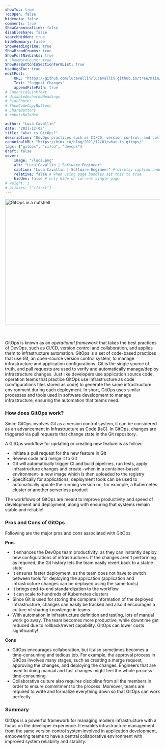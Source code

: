 ```yaml
---
showToc: true
TocOpen: false
hidemeta: false
comments: true
ShowCanonicalLink: false
disableShare: false
searchHidden: true
hideSummary: false
ShowReadingTime: true
ShowBreadCrumbs: true
ShowPostNavLinks: true
# ShowWordCount: true
ShowRssButtonInSectionTermList: true
UseHugoToc: true
editPost:
    URL: "https://github.com/lucavallin/lucavallin.github.io/tree/main/content"
    Text: "Suggest Changes"
    appendFilePath: true
# CanonicalLinkText
# disableAnchoredHeadings
# hideFooter
# ShowCodeCopyButtons
# ShareButtons
# robotsNoIndex

author: "Luca Cavallin"
date: "2021-12-02"
title: "What is GitOps?"
description: "DevOps practices such as CI/CD, version control, and collaboration have helped teams delivering higher quality software faster. Thanks to DevOps culture, development teams are able to deploy code into production several times per day, automating most of the processes.There is, however, still a need for teams to manually perform infrastructural activities, such as maintaining, managing, and provisioning the infrastructure: this takes a lot of time and effort! Automation is the key to relieve teams of such burden and that's what GitOps is for. In this post, I am going to explain more about GitOps and its pros and cons. Let's jump right in!"
canonicalURL: "https://binx.io/blog/2021/12/01/what-is-gitops/"
tags: ["gitops", "ci/cd", "devops"]
draft: false
cover:
    image: "/luca.png"
    alt: "Luca Cavallin | Software Engineer"
    caption: "Luca Cavallin | Software Engineer" # display caption under cover
    relative: false # when using page bundles set this to true
    hidden: false # only hide on current single page
# weight: 1
# aliases: ["/first"]
---
```

<img src="https://binx.io/wp-content/uploads/2021/11/gitops-900x407.png" alt="GitOps in a nutshell" width="900" height="407" class="size-medium wp-image-4311" /><br /><br /><br /><br />
GitOps is known as an *operational framework* that takes the best practices of DevOps, such as CI/CD, version control and collaboration, and applies them to infrastructure automation.
GitOps is a set of code-based practices that use Git, an open-source version control system, to manage infrastructure and application configurations. Git is  the single source of truth, and pull requests are used to verify and automatically manage/deploy infrastructure changes.
Just like developers use application source code, operation teams that practice GitOps use infrastructure as code (configurations files stored as code) to generate the same infrastructure environment during each deployment. In short, GitOps uses similar processes and tools used in software development to manage infrastructure, ensuring the automation that teams need.

### How does GitOps work?
Since GitOps involves Git as a version control system, it can be considered as an advancement in Infrastructure as Code (IaC). In GitOps, changes are triggered via pull requests that change state in the Git repository.

A GitOps workflow for updating or creating new feature is as follow:

- Initiate a pull request for the new feature in Git
- Review code and merge it to Git
- Git will automatically trigger CI and build pipelines, run tests, apply infrastructure changes and create -when in a container-based environment- a new image which is then uploaded to the registry
- Specifically for applications, deployment tools can be used to automatically update the running version on, for example, a Kubernetes cluster or another serverless product

The workflows of GitOps are meant to improve productivity and speed of development and deployment, along with ensuring that systems remain stable and reliable!

### Pros and Cons of GitOps
Following are the major pros and cons associated with GitOps:

**Pros**
- It enhances the DevOps team productivity, as they can instantly deploy new configurations of infrastructures. If the changes aren't performing as required, the Git history lets the team easily revert back to a stable state
- It ensures faster deployment, as the team does not have to switch between tools for deploying the application (application and infrastructure changes can be deployed using the same tools)
- It brings end-to-end standardization to the workflow
- It can scale to hundreds of Kubernetes clusters
- Since Git is used for storing the complete information of the deployed infrastructure, changes can easily be tracked and also it encourages a culture of sharing knowledge in teams
- With automation in infrastructure definition and testing, lots of manual work go away. The team becomes more productive, while downtime get reduced due to rollback/revert capability. GitOps can lower costs significantly!

**Cons**
- GitOps encourages collaboration, but it also sometimes becomes a time-consuming and tedious job. For example, the approval process in GitOps involves many stages, such as creating a merge request, approving the changes, and deploying the changes. Engineers that are used to doing manual and fast changes might feel the whole process time-consuming
- Collaborative culture also requires discipline from all the members in order to ensure commitment to the process. Moreover, teams are required to write and formalize everything down so that GitOps can work perfectly.

### Summary
GitOps is a powerful framework for managing modern infrastructure with a focus on the developer experience. It enables infrastructure management from the same version control system involved in application development, empowering teams to have a central collaborative environment with improved system reliability and stability.
